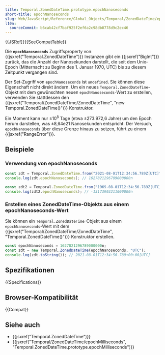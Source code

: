 ```yaml
---
title: Temporal.ZonedDateTime.prototype.epochNanoseconds
short-title: epochNanoseconds
slug: Web/JavaScript/Reference/Global_Objects/Temporal/ZonedDateTime/epochNanoseconds
l10n:
  sourceCommit: b6cab42cf7baf925f2ef6a2c98db0778d9c2ec46
---
```


{{JSRef}}{{SeeCompatTable}}

Die **`epochNanoseconds`** Zugriffsproperty von {{jsxref("Temporal.ZonedDateTime")}} Instanzen gibt ein {{jsxref("BigInt")}} zurück, das die Anzahl der Nanosekunden darstellt, die seit dem Unix-Epoch (Mitternacht zu Beginn des 1. Januar 1970, UTC) bis zu diesem Zeitpunkt vergangen sind.

Der Set-Zugriff von `epochNanoseconds` ist `undefined`. Sie können diese Eigenschaft nicht direkt ändern. Um ein neues `Temporal.ZonedDateTime`-Objekt mit dem gewünschten neuen `epochNanoseconds`-Wert zu erstellen, verwenden Sie stattdessen den {{jsxref("Temporal/ZonedDateTime/ZonedDateTime", "new Temporal.ZonedDateTime()")}} Konstruktor.

Ein Moment kann nur ±10<sup>8</sup> Tage (etwa ±273.972,6 Jahre) um den Epoch herum darstellen, was ±8,64e21 Nanosekunden entspricht. Der Versuch, `epochNanoseconds` über diese Grenze hinaus zu setzen, führt zu einem {{jsxref("RangeError")}}.

## Beispiele

### Verwendung von epochNanoseconds

```js
const zdt = Temporal.ZonedDateTime.from("2021-08-01T12:34:56.789Z[UTC]");
console.log(zdt.epochNanoseconds); // 1627821296789000000n

const zdt2 = Temporal.ZonedDateTime.from("1969-08-01T12:34:56.789Z[UTC]");
console.log(zdt2.epochNanoseconds); // -13173903211000000n
```

### Erstellen eines ZonedDateTime-Objekts aus einem epochNanoseconds-Wert

Sie können ein `Temporal.ZonedDateTime`-Objekt aus einem `epochNanoseconds`-Wert mit dem {{jsxref("Temporal/ZonedDateTime/ZonedDateTime", "Temporal.ZonedDateTime()")}} Konstruktor erstellen.

```js
const epochNanoseconds = 1627821296789000000n;
const zdt = new Temporal.ZonedDateTime(epochNanoseconds, "UTC");
console.log(zdt.toString()); // 2021-08-01T12:34:56.789+00:00[UTC]
```

## Spezifikationen

{{Specifications}}

## Browser-Kompatibilität

{{Compat}}

## Siehe auch

- {{jsxref("Temporal.ZonedDateTime")}}
- {{jsxref("Temporal/ZonedDateTime/epochMilliseconds", "Temporal.ZonedDateTime.prototype.epochMilliseconds")}}
